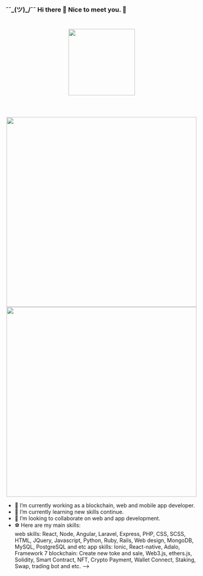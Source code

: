 ### ¯¯\_(ツ)\_/¯¯ Hi there 👋 Nice to meet you. 🍻
<div align="center" style="margin: 40px 0">
    <a href="https://github.com/Dev-1102/github-profile-views-counter">
        <img width="175px" src="https://komarev.com/ghpvc/?username=Dev-1102&color=DE002D">
    </a>
</div>

<br/>

<div align="center" style="display: grid">
    <a href="https://github.com/better-think?tab=repositories">
      <img src="https://github-readme-stats.vercel.app/api?username=fhrryDeveloper&show_icons=true&hide_border=true&hide_rank=true" width="500px" />
    </a>
    <a href="https://github.com/better-think?tab=repositories">
      <img src="https://github-readme-stats.vercel.app/api/top-langs/?username=fhrryDeveloper&layout=compact&hide_border=true" width="500px" />
    </a>
</div>

- 🔭 I’m currently working as a blockchain, web and mobile app developer.
- 🌱 I’m currently learning new skills continue.
- 👯 I’m looking to collaborate on web and app development.
- ⚽ Here are my main skills:<br/>
        web skills: React, Node, Angular, Laravel, Express, PHP, CSS, SCSS, HTML, JQuery, Javascript, Python, Ruby, Rails, Web design, MongoDB, MySQL, PostgreSQL and etc
        app skills: Ionic, React-native, Adalo, Framework 7
        blockchain: Create new toke and sale, Web3.js, ethers.js, Solidity, Smart Contract, NFT, Crypto Payment, Wallet Connect, Staking, Swap, trading bot and etc.
  -->
